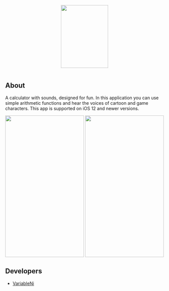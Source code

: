 <p align="center">
      <img src="https://i.ibb.co/bNt80k0/logo.png" width=150 height=200> </a>
</p>

<p align="center">
   <img src="https://img.shields.io/cocoapods/p/ios" alt="">
</p>

## About

A calculator with sounds, designed for fun. In this application you can use simple arithmetic functions and hear the voices of cartoon and game characters.
This app is supported on iOS 12 and newer versions.

<p align="center">
      <a href="https://ibb.co/MZMLW4x"><img src="https://i.ibb.co/178xh5t/photo-2023-12-21-20-46-26.jpg " width=250 height=450 ></a> 
       <a href="https://ibb.co/yWW1bqx"><img src="https://i.ibb.co/XSSgvtG/photo-2023-12-21-20-46-23.jpg" width=250 height=450></a>
   
</p>


## Developers

- [VariableNi](https://github.com/VariableNi)
